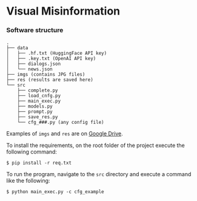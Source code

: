 # Visual Misinformation

### Software structure 

```
.
├── data
│   ├── .hf.txt (HuggingFace API key)
│   ├── .key.txt (OpenAI API key)
│   ├── dialogs.json
│   └── news.json
├── imgs (contains JPG files)
├── res (results are saved here)
└── src
    ├── complete.py
    ├── load_cnfg.py
    ├── main_exec.py
    ├── models.py
    ├── prompt.py
    ├── save_res.py
    └── cfg_###.py (any config file)
```
Examples of `imgs` and `res` are on [Google Drive](https://drive.google.com/drive/folders/13mso0QZPu3A9fsY5-anVy0xuWAUOVcBu).

To install the requirements, on the root folder of the project execute the following command:
```
$ pip install -r req.txt
```

To run the program, navigate to the `src` directory and execute a command like the following:
```
$ python main_exec.py -c cfg_example
```